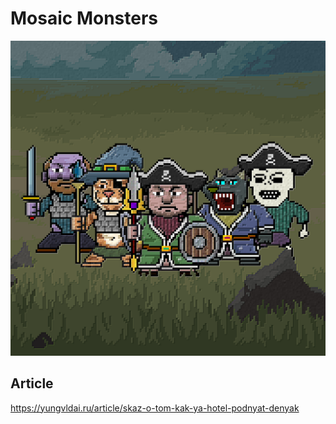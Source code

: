 # Mosaic Monsters

![Demo](https://github.com/yungvldai/monsters/blob/master/static/logo.png)

## Article
https://yungvldai.ru/article/skaz-o-tom-kak-ya-hotel-podnyat-denyak